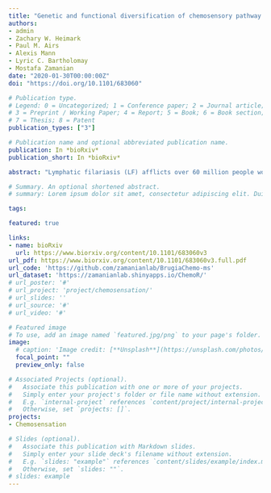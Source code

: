 ```yaml
---
title: "Genetic and functional diversification of chemosensory pathway receptors in mosquito-borne filarial nematodes"
authors:
- admin
- Zachary W. Heimark
- Paul M. Airs
- Alexis Mann
- Lyric C. Bartholomay
- Mostafa Zamanian
date: "2020-01-30T00:00:00Z"
doi: "https://doi.org/10.1101/683060"

# Publication type.
# Legend: 0 = Uncategorized; 1 = Conference paper; 2 = Journal article;
# 3 = Preprint / Working Paper; 4 = Report; 5 = Book; 6 = Book section;
# 7 = Thesis; 8 = Patent
publication_types: ["3"]

# Publication name and optional abbreviated publication name.
publication: In *bioRxiv*
publication_short: In *bioRxiv*

abstract: "Lymphatic filariasis (LF) afflicts over 60 million people worldwide and leads to severe pathological outcomes in chronic cases. The nematode parasites (Nematoda: Filarioidea) that cause LF require both arthropod (mosquito) intermediate hosts and mammalian definitive hosts for their propagation. The invasion and migration of filarial worms through host tissues are complex and critical to survival, yet little is known about the receptors and signaling pathways that mediate directed migration in these medically important species. In order to better understand the role of chemosensory signaling in filarial worm taxis, we employ comparative genomics, transcriptomics, reverse genetics, and chemical approaches to identify putative chemosensory receptor proteins and perturb chemotaxis phenotypes in filarial worms. We find that chemoreceptor family size is correlated with the presence of environmental (extra-host) stages in nematode life cycles, and that filarial worms contain a compact and highly-diverged chemoreceptor complement and lineage-specific ion channels that are predicted to operate downstream of chemoreceptor activation. In *Brugia malayi*, an etiological agent of LF, chemoreceptor expression patterns correspond to distinct parasite migration events across the life cycle. To interrogate the role of chemosensation in the migration of larval worms, arthropod infectious stage (microfilariae) and mammalian infectious stage (L3) *Brugia* parasites were incubated in nicotinamide, an agonist of the nematode transient receptor potential (TRP) channel OSM-9. Exposure of microfilariae to nicotinamide alters intra-mosquito migration while exposure of L3s reduces chemotaxis towards host-associated cues in vitro. Nicotinamide also potently modulates thermosensory responses in L3s, suggesting a polymodal sensory role for *Brugia* osm-9. Reverse genetic studies implicate both *Brugia osm-9* and the cyclic nucleotide-gated (CNG) channel subunit *tax-4* in larval chemotaxis towards host serum, and these ion channel subunits rescue sensory defects in *C. elegans osm-9* and *tax-4* knock-out strains. Together, these data reveal genetic and functional diversification of chemosensory signaling proteins in filarial worms, and encourage a more thorough investigation of clade and parasite-specific facets of nematode sensory receptor biology."

# Summary. An optional shortened abstract.
# summary: Lorem ipsum dolor sit amet, consectetur adipiscing elit. Duis posuere tellus ac convallis placerat. Proin tincidunt magna sed ex sollicitudin condimentum.

tags:

featured: true

links:
- name: bioRxiv
  url: https://www.biorxiv.org/content/10.1101/683060v3
url_pdf: https://www.biorxiv.org/content/10.1101/683060v3.full.pdf
url_code: 'https://github.com/zamanianlab/BrugiaChemo-ms'
url_dataset: 'https://zamanianlab.shinyapps.io/ChemoR/'
# url_poster: '#'
# url_project: 'project/chemosensation/'
# url_slides: ''
# url_source: '#'
# url_video: '#'

# Featured image
# To use, add an image named `featured.jpg/png` to your page's folder.
image:
  # caption: 'Image credit: [**Unsplash**](https://unsplash.com/photos/pLCdAaMFLTE)'
  focal_point: ""
  preview_only: false

# Associated Projects (optional).
#   Associate this publication with one or more of your projects.
#   Simply enter your project's folder or file name without extension.
#   E.g. `internal-project` references `content/project/internal-project/index.md`.
#   Otherwise, set `projects: []`.
projects:
- Chemosensation

# Slides (optional).
#   Associate this publication with Markdown slides.
#   Simply enter your slide deck's filename without extension.
#   E.g. `slides: "example"` references `content/slides/example/index.md`.
#   Otherwise, set `slides: ""`.
# slides: example
---
```

<!--
{{% alert note %}}
Click the *Cite* button above to demo the feature to enable visitors to import publication metadata into their reference management software.
{{% /alert %}}

{{% alert note %}}
Click the *Slides* button above to demo Academic's Markdown slides feature.
{{% /alert %}}

Supplementary notes can be added here, including [code and math](https://sourcethemes.com/academic/docs/writing-markdown-latex/). -->

